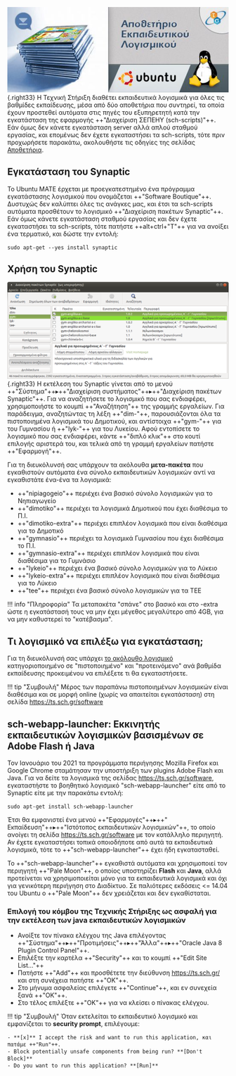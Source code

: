 ![Repository_banner-2.jpg](Repository_banner-2.jpg){.right33}
Η Τεχνική Στήριξη διαθέτει εκπαιδευτικά λογισμικά για όλες τις βαθμίδες εκπαίδευσης,
μέσα από δύο αποθετήρια που συντηρεί, τα οποία έχουν προστεθεί
αυτόματα στις πηγές του εξυπηρετητή κατά την εγκατάσταση της
εφαρμογής ++"Διαχείριση ΣΕΠΕΗΥ (sch-scripts)"++. Εάν όμως δεν κάνετε εγκατάσταση server αλλά απλού
σταθμού εργασίας, και επομένως δεν έχετε εγκαταστήσει τα
sch-scripts, τότε πριν προχωρήσετε παρακάτω, ακολουθήστε τις οδηγίες της
σελίδας [Αποθετήρια](Αποθετήρια.md).

## Εγκατάσταση του Synaptic

Το Ubuntu MATE έρχεται με προεγκατεστημένο ένα πρόγραμμα εγκατάστασης
λογισμικού που ονομάζεται ++"Software Boutique"++. Δυστυχώς δεν καλύπτει όλες τις ανάγκες
μας, και έτσι τα sch-scripts αυτόματα προσθέτουν το λογισμικό ++"Διαχείριση πακέτων Synaptic"++.
Εάν όμως κάνετε εγκατάσταση σταθμού εργασίας και δεν έχετε εγκαταστήσει τα
sch-scripts, τότε πατήστε ++alt+ctrl+"T"++ για να ανοίξει ένα τερματικό, και δώστε την
εντολή:
```shell
sudo apt-get --yes install synaptic
```

## Χρήση του Synaptic

![Synaptic.png](Synaptic.png){.right33}
Η εκτέλεση του Synaptic
γίνεται από το μενού ++"Σύστημα"++▸++"Διαχείριση συστήματος"++▸++"Διαχείριση πακέτων Synaptic"++.
Για να αναζητήσετε το λογισμικό που σας
ενδιαφέρει, χρησιμοποιήστε το κουμπί ++"Αναζήτηση"++ της γραμμής εργαλείων. Για
παράδειγμα, αναζητώντας τη λέξη ++"dim-"++, παρουσιάζονται όλα τα πιστοποιημένα
λογισμικά του Δημοτικού, και αντίστοιχα ++"gym-"++ για του Γυμνασίου ή ++"lyk-"++ για του
Λυκείου. Αφού εντοπίσετε το λογισμικό που σας ενδιαφέρει, κάντε ++"διπλό
κλικ"++ στο κουτί επιλογής αριστερά του, και τελικά από τη γραμμή
εργαλείων πατήστε ++"Εφαρμογή"++.

Για τη διευκόλυνσή σας υπάρχουν τα ακόλουθα **μετα-πακέτα** που
εγκαθιστούν αυτόματα ένα σύνολο εκπαιδευτικών λογισμικών αντί
να εγκαθιστάτε ένα-ένα τα λογισμικά:

  - ++"nipiagogeio"++ περιέχει ένα βασικό σύνολο λογισμικών για το Νηπιαγωγείο
  - ++"dimotiko"++ περιέχει τα λογισμικά Δημοτικού που έχει διαθέσιμα το Π.Ι.
  - ++"dimotiko-extra"++ περιέχει επιπλέον λογισμικά που είναι διαθέσιμα για το Δημοτικό
  - ++"gymnasio"++ περιέχει τα λογισμικά Γυμνασίου που έχει διαθέσιμα το Π.Ι.
  - ++"gymnasio-extra"++ περιέχει επιπλέον λογισμικά που είναι διαθέσιμα για το Γυμνάσιο
  - ++"lykeio"++ περιέχει ένα βασικό σύνολο λογισμικών για το Λύκειο
  - ++"lykeio-extra"++ περιέχει επιπλέον λογισμικά που είναι διαθέσιμα για το Λύκειο
  - ++"tee"++ περιέχει ένα βασικό σύνολο λογισμικών για τα ΤΕΕ

!!! info "Πληροφορία"
    Τα μεταπακέτα "σπάνε" στο βασικό και στο -extra ώστε η εγκατάστασή τους να μην έχει μέγεθος μεγαλύτερο από 4GB, για να μην καθυστερεί το "κατέβασμα".

## Τι λογισμικό να επιλέξω για εγκατάσταση;

Για τη διευκόλυνσή σας υπάρχει [το ακόλουθο λογισμικό](Λογισμικό.md)
κατηγοριοποιημένο σε "πιστοποιημένο" και "προτεινόμενο"
ανά βαθμίδα εκπαίδευσης προκειμένου να επιλέξετε τι θα εγκαταστήσετε.

!!! tip "Συμβουλή"
    Μέρος των παραπάνω πιστοποιημένων λογισμικών είναι διαθέσιμα και σε μορφή online (χωρίς να απαιτείται εγκατάσταση) στη σελίδα <https://ts.sch.gr/software>

## sch-webapp-launcher: Εκκινητής εκπαιδευτικών λογισμικών βασισμένων σε Adobe Flash ή Java

Τον Ιανουάριο του 2021 τα προγράμματα περιήγησης Mozilla Firefox και
Google Chrome σταμάτησαν την υποστήριξη των plugins Adobe Flash και
Java. Για να δείτε τα λογισμικά της σελίδας
<https://ts.sch.gr/software>, εγκαταστήστε το βοηθητικό λογισμικό
"sch-webapp-launcher" είτε από το Synaptic είτε με την παρακάτω εντολή:

```shell
sudo apt-get install sch-webapp-launcher
```

Έτσι θα εμφανιστεί ένα μενού ++"Εφαρμογές"++▸++" Εκπαίδευση"++▸++"Ιστότοπος
εκπαιδευτικών λογισμικών"++, το οποίο ανοίγει τη σελίδα
<https://ts.sch.gr/software> με τον κατάλληλο περιηγητή. Αν έχετε
εγκαταστήσει τοπικά οποιοδήποτε από αυτά τα εκπαιδευτικά
λογισμικά, τότε το ++"sch-webapp-launcher"++ έχει ήδη εγκατασταθεί.

Το ++"sch-webapp-launcher"++ εγκαθιστά αυτόματα και χρησιμοποιεί τον περιηγητή
++"Pale Moon"++, ο οποίος υποστηρίζει **Flash** και **Java**, αλλά προτείνεται να
χρησιμοποιείται μόνο για τα εκπαιδευτικά λογισμικά και όχι για
γενικότερη περιήγηση στο Διαδίκτυο. Σε παλιότερες εκδόσεις \<=
14.04 του Ubuntu ο ++"Pale Moon"++ δεν χρειάζεται και δεν εγκαθίσταται.

### Επιλογή του κόμβου της Τεχνικής Στήριξης ως ασφαλή για την εκτέλεση των java εκπαιδευτικών λογισμικών

  - Ανοίξτε τον πίνακα ελέγχου της Java επιλέγοντας
    ++"Σύστημα"++▸++"Προτιμήσεις"++▸++"Άλλα"++▸++"Oracle Java 8 Plugin Control Panel"++.
  - Επιλέξτε την καρτέλα ++"Security"++ και το κουμπί ++"Edit Site List…"++
  - Πατήστε ++"Add"++ και προσθέτετε την διεύθυνση <https://ts.sch.gr/> και στη
    συνέχεια πατήστε ++"OK"++.
  - Στο μήνυμα ασφαλείας επιλέγετε ++"Continue"++, και εν συνεχεία ξανά ++"OK"++.
  - Στο τέλος επιλέξτε ++"OK"++ για να κλείσει ο πίνακας ελέγχου.

!!! tip "Συμβουλή"
    Όταν εκτελείται το εκπαιδευτικό λογισμικό και εμφανίζεται το **security prompt**, επιλέγουμε:
    
    - **[x]** I accept the risk and want to run this application, και πατάμε ++"Run"++.
    - Block potentially unsafe components from being run? **[Don't Block]**
    - Do you want to run this application? **[Run]**
